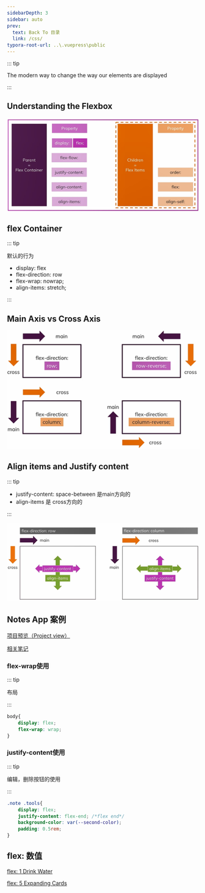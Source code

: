 ```yaml
---
sidebarDepth: 3
sidebar: auto
prev:
  text: Back To 目录
  link: /css/
typora-root-url: ..\.vuepress\public
---
```




::: tip

The modern way to change the way our elements are displayed

:::

## Understanding the Flexbox

![202112150857259](../.vuepress/public/images/css/202112150857259.jpg)

## flex Container

::: tip

默认的行为

- display: flex
- flex-direction: row
- flex-wrap: nowrap;
- align-items: stretch;

:::



## Main Axis vs Cross Axis



![202112150933745](../.vuepress/public/images/css/202112150933745.png)

## Align items and Justify content

::: tip

- justify-content: space-between  是main方向的
- align-items  是 cross方向的

:::

![202112150954144](../.vuepress/public/images/css/202112150954144.jpg)



## Notes App 案例

[项目预览（Project view）](https://aeroxian.github.io/Mini-FrontEnd-project/12%20Notes%20App/)

[相关笔记](https://aeroxian.github.io/minifrontendproject/08%20Notes%20App.html)

<common-progresson-snippet src="https://aeroxian.github.io/Mini-FrontEnd-project/12%20Notes%20App/"/>

### flex-wrap使用

::: tip

布局

:::

```css
body{
    display: flex;
    flex-wrap: wrap;
}
```

### justify-content使用

::: tip

编辑，删除按钮的使用

:::

```css
.note .tools{
    display: flex;
    justify-content: flex-end; /*flex end*/
    background-color: var(--second-color);
    padding: 0.5rem;
}
```



## flex: 数值

[ flex: 1 Drink Water](https://aeroxian.github.io/minifrontendproject/13%20Drink%20Water.html#flex)

[flex: 5 Expanding Cards](https://aeroxian.github.io/minifrontendproject/19%20Expanding%20Cards.html)